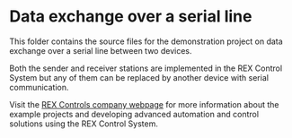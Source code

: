 Data exchange over a serial line 
================================

This folder contains the source files for the demonstration project on data
exchange over a serial line between two devices.

Both the sender and receiver stations are implemented in the REX Control System
but any of them can be replaced by another device with serial communication. 

Visit the [REX Controls company webpage](http://www.rexcontrols.com) for more 
information about the example projects and developing advanced automation and 
control solutions using the REX Control System.

